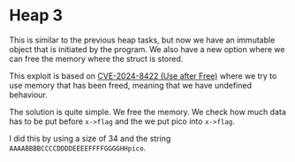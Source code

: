 # Heap 3
This is similar to the previous heap tasks, but now we have an immutable object that is initiated by the program. We also have a new option where we can free the memory where the struct is stored.

This exploit is based on [CVE-2024-8422 (Use after Free)](https://nvd.nist.gov/vuln/detail/CVE-2024-8422) where we try to use memory that has been freed, meaning that we have undefined behaviour.

The solution is quite simple. We free the memory. We check how much data has to be put before `x->flag` and the we put pico into `x->flag`.

I did this by using a size of 34 and the string `AAAABBBBCCCCDDDDEEEEFFFFGGGGHHpico`.